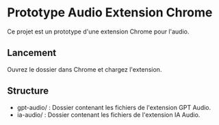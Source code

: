 # Prototype Audio Extension Chrome

Ce projet est un prototype d'une extension Chrome pour l'audio.

## Lancement

Ouvrez le dossier dans Chrome et chargez l'extension.

## Structure

- gpt-audio/ : Dossier contenant les fichiers de l'extension GPT Audio.
- ia-audio/ : Dossier contenant les fichiers de l'extension IA Audio.
